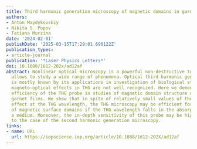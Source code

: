 ```yaml
---
title: Third harmonic generation microscopy of magnetic domains in garnet films
authors:
- Anton Maydykovskiy
- Nikita S. Popov
- Tatiana Murzina
date: '2024-02-01'
publishDate: '2025-03-15T17:29:01.690122Z'
publication_types:
- article-journal
publication: '*Laser Physics Letters*'
doi: 10.1088/1612-202x/ad12af
abstract: Nonlinear optical microscopy is a powerful non-destructive technique that
  allows to study a wide range of phenomena. Optical third harmonic generation (THG)
  is mostly known by its applications in investigation of biological structures, while
  magneto-optical effects in THG are not well recognized. Here we demonstrate high
  efficiency of the THG probe in studies of magnetic domain structure of epitaxial
  garnet films. We show that in spite of relatively small values of the magneto-optical
  effect at the THG wavelength, the THG microscopy may be efficient for the characterization
  of magnetic surface domains if the THG wavelength falls in the absorption band of
  a medium. Moreover, the in-depth sensitivity of this probe may be higher as compared
  to the case of the second harmonic generation microscopy.
links:
- name: URL
  url: https://iopscience.iop.org/article/10.1088/1612-202X/ad12af
---
```

